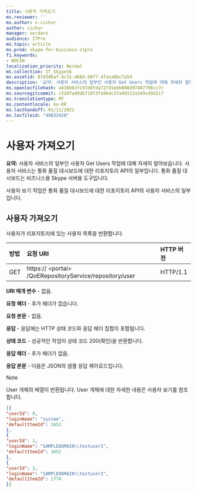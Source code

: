 ```yaml
---
title: 사용자 가져오기
ms.reviewer: ''
ms.author: v-cichur
author: cichur
manager: serdars
audience: ITPro
ms.topic: article
ms.prod: skype-for-business-itpro
f1.keywords:
- NOCSH
localization_priority: Normal
ms.collection: IT_Skype16
ms.assetid: 87d34baf-4c31-468d-b8f7-4faca0bc7a54
description: '요약: 사용자 서비스의 일부인 사용자 Get Users 작업에 대해 자세히 알아보습니다. 사용자 서비스는 통화 품질 대시보드에 대한 리포지토리 API의 일부입니다. 통화 품질 대시보드는 비즈니스용 Skype 서버용 도구입니다.'
ms.openlocfilehash: a830663fc97d8fda727d1ebb008d97407796cc7c
ms.sourcegitcommit: c528fad9db719f3fa96dc3fa99332a349cd9d317
ms.translationtype: MT
ms.contentlocale: ko-KR
ms.lasthandoff: 01/12/2021
ms.locfileid: "49832428"
---
```

# <a name="get-users"></a>사용자 가져오기
 
**요약:** 사용자 서비스의 일부인 사용자 Get Users 작업에 대해 자세히 알아보습니다. 사용자 서비스는 통화 품질 대시보드에 대한 리포지토리 API의 일부입니다. 통화 품질 대시보드는 비즈니스용 Skype 서버용 도구입니다.
  
사용자 보기 작업은 통화 품질 대시보드에 대한 리포지토리 API의 사용자 서비스의 일부입니다.
  
## <a name="get-users"></a>사용자 가져오기

사용자가 리포지토리에 있는 사용자 목록을 반환합니다.
  
|**방법**|**요청 URI**|**HTTP 버전**|
|:-----|:-----|:-----|
|GET  <br/> |https:// \<portal\> /QoERepositoryService/repository/user  <br/> |HTTP/1.1  <br/> |
   
 **URI 매개 변수** - 없음.
  
 **요청 헤더** - 추가 헤더가 없습니다.
  
 **요청 본문** - 없음.
  
 **응답** - 응답에는 HTTP 상태 코드와 응답 헤더 집합이 포함됩니다.
  
 **상태 코드** - 성공적인 작업이 상태 코드 200(확인)을 반환합니다.
  
 **응답 헤더** - 추가 헤더가 없음.
  
 **응답 본문** - 다음은 JSON의 샘플 응답 페이로드입니다.
  
> [!NOTE]
> User 개체의 배열이 반환됩니다. User 개체에 대한 자세한 내용은 사용자 보기를 참조합니다. 
  
```json
[{
"userId": 0,
"loginName": "system",
"defaultItemId": 1652
},
{
"userId": 1,
"loginName": "SAMPLEDOMAIN\\testuser1",
"defaultItemId": 1652
},
{
"userId": 2,
"loginName": "SAMPLEDOMAIN\\testuser2",
"defaultItemId": 1774
}]
```


